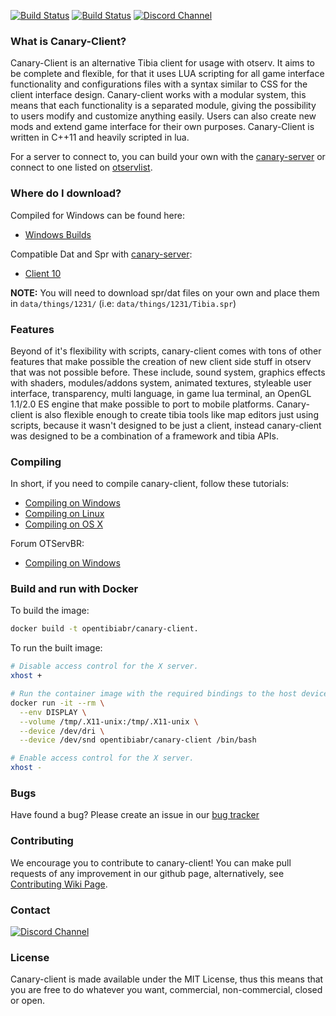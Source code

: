 [![Build Status](https://ci.appveyor.com/api/projects/status/github/opentibiabr/canary-client?branch=develop&passingText=develop%20-%20OK&svg=true)](https://ci.appveyor.com/project/opentibiabr/canary-client)
[![Build Status](https://secure.travis-ci.org/opentibiabr/canary-client.svg?branch=develop)](http://travis-ci.org/opentibiabr/canary-client)
[![Discord Channel](https://img.shields.io/discord/528117503952551936.svg?label=discord)](https://discord.gg/3NxYnyV)

### What is Canary-Client?

Canary-Client is an alternative Tibia client for usage with otserv. It aims to be complete and flexible,
for that it uses LUA scripting for all game interface functionality and configurations files with a syntax
similar to CSS for the client interface design. Canary-client works with a modular system, this means
that each functionality is a separated module, giving the possibility to users modify and customize
anything easily. Users can also create new mods and extend game interface for their own purposes.
Canary-Client is written in C++11 and heavily scripted in lua.

For a server to connect to, you can build your own with the [canary-server](https://github.com/opentibiabr/canary-server)
or connect to one listed on [otservlist](https://otservlist.org/).

### Where do I download?

Compiled for Windows can be found here:
* [Windows Builds](https://ci.appveyor.com/project/opentibiabr/canary-client)

Compatible Dat and Spr with [canary-server](https://github.com/opentibiabr/canary-server):
* [Client 10](https://github.com/opentibiabr/tools/blob/master/Tibia%20Client%2010.rar)


**NOTE:** You will need to download spr/dat files on your own and place them in `data/things/1231/` (i.e: `data/things/1231/Tibia.spr`)

### Features

Beyond of it's flexibility with scripts, canary-client comes with tons of other features that make possible
the creation of new client side stuff in otserv that was not possible before. These include,
sound system, graphics effects with shaders, modules/addons system, animated textures,
styleable user interface, transparency, multi language, in game lua terminal, an OpenGL 1.1/2.0 ES engine that make possible
to port to mobile platforms. Canary-client is also flexible enough to
create tibia tools like map editors just using scripts, because it wasn't designed to be just a
client, instead canary-client was designed to be a combination of a framework and tibia APIs.

### Compiling

In short, if you need to compile canary-client, follow these tutorials:
* [Compiling on Windows](https://github.com/opentibiabr/canary-client/wiki/Compiling-on-Windows)
* [Compiling on Linux](https://github.com/opentibiabr/canary-client/wiki/Compiling-on-Linux)
* [Compiling on OS X](https://github.com/opentibiabr/canary-client/wiki/Compiling-on-Mac-OS-X)

Forum OTServBR:
* [Compiling on Windows](https://forums.otserv.com.br/index.php?/forums/topic/169297-windowsvc2019-compilando-sources-otclient-vcpkg/)

### Build and run with Docker

To build the image:

```sh
docker build -t opentibiabr/canary-client.
```

To run the built image:

```sh
# Disable access control for the X server.
xhost +

# Run the container image with the required bindings to the host devices and volumes.
docker run -it --rm \
  --env DISPLAY \
  --volume /tmp/.X11-unix:/tmp/.X11-unix \
  --device /dev/dri \
  --device /dev/snd opentibiabr/canary-client /bin/bash

# Enable access control for the X server.
xhost -
```

### Bugs

Have found a bug? Please create an issue in our [bug tracker](https://github.com/opentibiabr/canary-client/issues)

### Contributing

We encourage you to contribute to canary-client! You can make pull requests of any improvement in our github page, alternatively, see [Contributing Wiki Page](https://github.com/opentibiabr/canary-client/wiki/Contributing).

### Contact

[![Discord Channel](https://img.shields.io/discord/528117503952551936.svg?label=discord)](https://discord.gg/3NxYnyV)

### License

Canary-client is made available under the MIT License, thus this means that you are free
to do whatever you want, commercial, non-commercial, closed or open.
